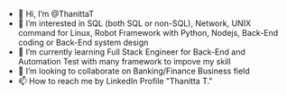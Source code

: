 - 👋 Hi, I’m @ThanittaT
- 👀 I’m interested in SQL (both SQL or non-SQL), Network, UNIX command for Linux, Robot Framework with Python, Nodejs, Back-End coding or Back-End system design
- 🌱 I’m currently learning Full Stack Engineer for Back-End and Automation Test with many framework to impove my skill
- 💞️ I’m looking to collaborate on Banking/Finance Business field
- 📫 How to reach me by LinkedIn Profile "Thanitta T."

<!---
ThanittaT/ThanittaT is a ✨ special ✨ repository because its `README.md` (this file) appears on your GitHub profile.
You can click the Preview link to take a look at your changes.
--->

